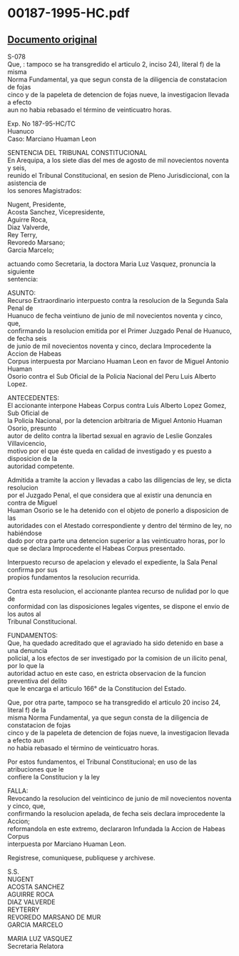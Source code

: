 
00187-1995-HC.pdf
=================
  
[Documento original](https://tc.gob.pe/jurisprudencia/1996/00187-1995-HC.pdf)  
---  
S-078  
Que, : tampoco se ha transgredido el articulo 2, inciso 24), literal f) de la misma  
Norma Fundamental, ya que segun consta de la diligencia de constatacion de fojas  
cinco y de la papeleta de detencion de fojas nueve, la investigacion llevada a efecto  
aun no habia rebasado el término de veinticuatro horas.  

Exp. No 187-95-HC/TC  
Huanuco  
Caso: Marciano Huaman Leon  

SENTENCIA DEL TRIBUNAL CONSTITUCIONAL  
En Arequipa, a los siete dias del mes de agosto de mil novecientos noventa y seis,  
reunido el Tribunal Constitucional, en sesion de Pleno Jurisdiccional, con la asistencia de  
los senores Magistrados:  

Nugent,  Presidente,  
Acosta Sanchez,  Vicepresidente,  
Aguirre Roca,  
Diaz Valverde,  
Rey Terry,  
Revoredo Marsano;  
Garcia Marcelo;  

actuando como Secretaria, la doctora Maria Luz Vasquez, pronuncia la siguiente  
sentencia:  

ASUNTO:  
Recurso Extraordinario interpuesto contra la resolucion de la Segunda Sala Penal de  
Huanuco de fecha veintiuno de junio de mil novecientos noventa y cinco, que,  
confirmando la resolucion emitida por el Primer Juzgado Penal de Huanuco, de fecha seis  
de junio de mil novecientos noventa y cinco, declara Improcedente la Accion de Habeas  
Corpus interpuesta por Marciano Huaman Leon en favor de Miguel Antonio Huaman  
Osorio contra el Sub Oficial de la Policia Nacional del Peru Luis Alberto Lopez.  

ANTECEDENTES:  
El accionante interpone Habeas Corpus contra Luis Alberto Lopez Gomez, Sub Oficial de  
la Policia Nacional, por la detencion arbitraria de Miguel Antonio Huaman Osorio, presunto  
autor de delito contra la libertad sexual en agravio de Leslie Gonzales Villavicencio,  
motivo por el que éste queda en calidad de investigado y es puesto a disposicion de la  
autoridad competente.  

Admitida a tramite la accion y llevadas a cabo las diligencias de ley, se dicta resolucion  
por el Juzgado Penal, el que considera que al existir una denuncia en contra de Miguel  
Huaman Osorio se le ha detenido con el objeto de ponerlo a disposicion de las  
autoridades con el Atestado correspondiente y dentro del término de ley, no habiéndose  
dado por otra parte una detencion superior a las veinticuatro horas, por lo que se declara
Improcedente el Habeas Corpus presentado.  

Interpuesto recurso de apelacion y elevado el expediente, la Sala Penal confirma por sus  
propios fundamentos la resolucion recurrida.  

Contra esta resolucion, el accionante plantea recurso de nulidad por lo que de  
conformidad con las disposiciones legales vigentes, se dispone el envio de los autos al  
Tribunal Constitucional.  

FUNDAMENTOS:  
Que, ha quedado acreditado que el agraviado ha sido detenido en base a una denuncia  
policial, a los efectos de ser investigado por la comision de un ilicito penal, por lo que la  
autoridad actuo en este caso, en estricta observacion de la funcion preventiva del delito  
que le encarga el articulo 166° de la Constitucion del Estado.  

Que, por otra parte, tampoco se ha transgredido el articulo 20 inciso 24, literal f) de la  
misma Norma Fundamental, ya que segun consta de la diligencia de constatacion de fojas  
cinco y de la papeleta de detencion de fojas nueve, la investigacion llevada a efecto aun  
no habia rebasado el término de veinticuatro horas.  

Por estos fundamentos, el Tribunal Constitucional; en uso de las atribuciones que le  
confiere la Constitucion y la ley  

FALLA:  
Revocando la resolucion del veinticinco de junio de mil novecientos noventa y cinco, que,  
confirmando la resolucion apelada, de fecha seis declara improcedente la Accion;  
reformandola en este extremo, declararon Infundada la Accion de Habeas Corpus  
interpuesta por Marciano Huaman Leon.  

Registrese, comuniquese, publiquese y archivese.  

S.S.  
NUGENT  
ACOSTA SANCHEZ  
AGUIRRE ROCA  
DIAZ VALVERDE  
REYTERRY  
REVOREDO MARSANO DE MUR  
GARCIA MARCELO  

MARIA LUZ VASQUEZ  
Secretaria Relatora